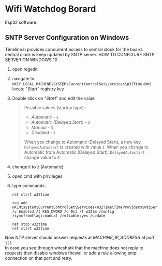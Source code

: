 # Wifi Watchdog Borard

Esp32 software.

## SNTP Server Configuration on Windows

Timeline.h provides concurrent access to central clock for the board.
central clock is keep updated by SNTP server. HOW TO CONFIGURE SNTP SERVER ON
WINDOWS 10:

1. open regedit
2. navigate to `HKEY_LOCAL_MACHINE\SYSTEM\CurrentControlSet\services\W32Time` and 
locate "*Start*" registry key
3. Double click on "*Start*" and edit the value

    > Possible values (startup type):
    >
    > - *Automatic* - `2`
    > - *Automatic (Delayed Start)* - `2`
    > - *Manual* - `3`
    > - *Disabled* - `4`
    >
    > When you change to Automatic (Delayed Start), a new key `DelayedAutostart` is
    > created with value `1`. When you change to Automatic from Automatic (Delayed
    > Start), `DelayedAutostart` change value to `0`.

4. change it to `2` (Automatic)
5. open cmd with privileges
6. type commands:

    ```shell
    net start w32time

    reg add HKLM\system\CurrentControlSet\Services\W32Time\TimeProviders\NtpServer /v Enabled /t REG_DWORD /d 0x1 /f w32tm /config /syncfromflags:manual /reliable:yes /update

    net stop w32time
    net start w32time
    ```

Now NTP server should answer requests at *MACHINE_IP_ADDRESS* at port `123`.  
In case you see through wireshark that the machine does not reply to requests then disable windows firewall or add a rule allowing sntp connection on that port and retry.
